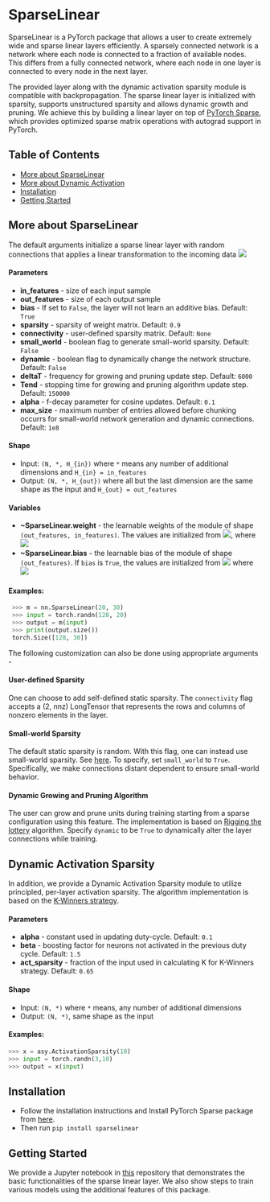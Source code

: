 # SparseLinear

SparseLinear is a PyTorch package that allows a user to create extremely wide and sparse linear layers efficiently. A sparsely connected network is a network where each node is connected to a fraction of available nodes. This differs from a fully connected network, where each node in one layer is connected to every node in the next layer.

The provided layer along with the dynamic activation sparsity module is compatible with backpropagation. The sparse linear layer is initialized with sparsity, supports unstructured sparsity and allows dynamic growth and pruning. We achieve this by building a linear layer on top of [PyTorch Sparse](https://github.com/rusty1s/pytorch_sparse), which provides optimized sparse matrix operations with autograd support in PyTorch.

## Table of Contents

- [More about SparseLinear](#intro)
- [More about Dynamic Activation](#kwin)
- [Installation](#install)
- [Getting Started](#usage)

## More about SparseLinear <a name="intro"></a>
The default arguments initialize a sparse linear layer with random connections that applies a linear transformation to the incoming data <img src="https://render.githubusercontent.com/render/math?math=y = xA^T %2B b">  

#### Parameters

- **in_features** - size of each input sample
- **out_features** - size of each output sample
- **bias** - If set to ``False``, the layer will not learn an additive bias. Default: ``True``
- **sparsity** - sparsity of weight matrix. Default: `0.9`
- **connectivity** - user-defined sparsity matrix. Default: `None`
- **small_world** - boolean flag to generate small-world sparsity. Default: ``False``
- **dynamic** - boolean flag to dynamically change the network structure. Default: ``False``
- **deltaT** - frequency for growing and pruning update step. Default: `6000`
- **Tend** - stopping time for growing and pruning algorithm update step. Default: `150000`
- **alpha** - f-decay parameter for cosine updates. Default: `0.1`
- **max_size** - maximum number of entries allowed before chunking occurrs for small-world network generation and dynamic connections. Default: `1e8`

#### Shape

- Input: `(N, *, H_{in})` where `*` means any number of additional dimensions and `H_{in} = in_features`
- Output: `(N, *, H_{out})` where all but the last dimension are the same shape as the input and `H_{out} = out_features`

#### Variables 

- **~SparseLinear.weight** - the learnable weights of the module of shape `(out_features, in_features)`. The values are initialized from <img src="https://render.githubusercontent.com/render/math?math=\mathcal{U}(-\sqrt{k}, \sqrt{k})">, where  <img src="https://render.githubusercontent.com/render/math?math=k = \frac{1}{\text{in\_features}}">  
- **~SparseLinear.bias** - the learnable bias of the module of shape `(out_features)`. If `bias` is ``True``, the values are initialized from <img src="https://render.githubusercontent.com/render/math?math=\mathcal{U}(-\sqrt{k}, \sqrt{k})"> where <img src="https://render.githubusercontent.com/render/math?math=k = \frac{1}{\text{in\_features}}">

#### Examples:

```python
 >>> m = nn.SparseLinear(20, 30)
 >>> input = torch.randn(128, 20)
 >>> output = m(input)
 >>> print(output.size())
 torch.Size([128, 30])
```

The following customization can also be done using appropriate arguments -

#### User-defined Sparsity

One can choose to add self-defined static sparsity. The `connectivity` flag accepts a (2, nnz) LongTensor that represents the rows and columns of nonzero elements in the layer. 

#### Small-world Sparsity

The default static sparsity is random. With this flag, one can instead use small-world sparsity. See [here](https://en.wikipedia.org/wiki/Small-world_network). To specify, set `small_world` to `True`. Specifically, we make connections distant dependent to ensure small-world behavior.

#### Dynamic Growing and Pruning Algorithm

The user can grow and prune units during training starting from a sparse configuration using this feature. The implementation is based on [Rigging the lottery](https://arxiv.org/pdf/1911.11134.pdf) algorithm. Specify `dynamic` to be `True` to dynamically alter the layer connections while training. 

## Dynamic Activation Sparsity <a name="kwin"></a>

In addition, we provide a Dynamic Activation Sparsity module to utilize principled, per-layer activation sparsity. The algorithm implementation is based on the [K-Winners strategy](https://arxiv.org/pdf/1903.11257.pdf). 

#### Parameters

- **alpha** - constant used in updating duty-cycle. Default: `0.1`
- **beta** - boosting factor for neurons not activated in the previous duty cycle. Default: `1.5`
- **act_sparsity** - fraction of the input used in calculating K for K-Winners strategy. Default: `0.65`
    
#### Shape

- Input: `(N, *)` where `*` means, any number of additional dimensions
- Output: `(N, *)`, same shape as the input
        
#### Examples:

```python
>>> x = asy.ActivationSparsity(10)
>>> input = torch.randn(3,10)
>>> output = x(input)
```

## Installation <a name="install"></a>
 
- Follow the installation instructions and Install PyTorch Sparse package from [here](https://github.com/rusty1s/pytorch_sparse).
- Then run ```pip install sparselinear```

## Getting Started <a name="usage"></a>

We provide a Jupyter notebook in [this](https://github.com/rain-neuromorphics/SparseLinear/blob/master/tutorials/SparseLinearDemo.ipynb) repository that demonstrates the basic functionalities of the sparse linear layer. We also show steps to train various models using the additional features of this package.
